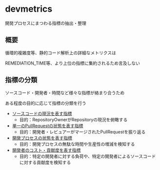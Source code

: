 # devmetrics

開発プロセスにまつわる指標の抽出・整理

## 概要

循環的複雑度等、静的コード解析上の詳細なメトリクスは

REMEDIATION_TIME等、より上位の指標に集約されるため言及しない

## 指標の分類

ソースコード・開発者・時間など様々な指標が絡まり合うため

ある程度の目的に応じて指標の分類を行う

- [ソースコードの現況を表す指標](metrics/sourcecode.tsv)
  - 目的：RepositoryOwnerがRepositoryの現況を俯瞰する
- [単一のPullRequestの状態を表す指標](metrics/pullrequest.tsv)
  - 目的：開発者・レビュアーがマージされたPullRequestを振り返る
- [開発プロセスの状態を表す指標](metrics/pullrequests.tsv)
  - 目的：開発プロセスの無駄な時間や生産性の増減を検知する
- [開発者のコスト・貢献度を表す指標](metrics/developer.tsv)
  - 目的：特定の開発者に対する負荷や、特定の開発者によるソースコードに対する貢献度を検知する